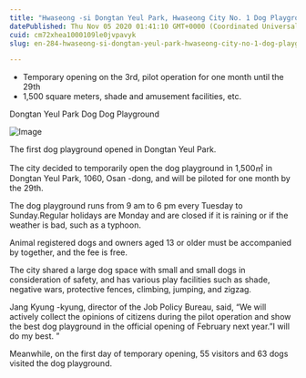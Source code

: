 ```yaml
---
title: "Hwaseong -si Dongtan Yeul Park, Hwaseong City No. 1 Dog Playground"
datePublished: Thu Nov 05 2020 01:41:10 GMT+0000 (Coordinated Universal Time)
cuid: cm72xhea1000109le0jvpavyk
slug: en-284-hwaseong-si-dongtan-yeul-park-hwaseong-city-no-1-dog-playground

---
```



- Temporary opening on the 3rd, pilot operation for one month until the 29th
- 1,500 square meters, shade and amusement facilities, etc.

Dongtan Yeul Park Dog Dog Playground

![Image](https://cdn.hashnode.com/res/hashnode/image/upload/v1739426256144/5765d398-f0f9-4955-9aa7-dec6a6f6f009.jpeg)

The first dog playground opened in Dongtan Yeul Park.

The city decided to temporarily open the dog playground in 1,500㎡ in Dongtan Yeul Park, 1060, Osan -dong, and will be piloted for one month by the 29th.

The dog playground runs from 9 am to 6 pm every Tuesday to Sunday.Regular holidays are Monday and are closed if it is raining or if the weather is bad, such as a typhoon.

Animal registered dogs and owners aged 13 or older must be accompanied by together, and the fee is free.

The city shared a large dog space with small and small dogs in consideration of safety, and has various play facilities such as shade, negative wars, protective fences, climbing, jumping, and zigzag.

Jang Kyung -kyung, director of the Job Policy Bureau, said, “We will actively collect the opinions of citizens during the pilot operation and show the best dog playground in the official opening of February next year.”I will do my best. ”

Meanwhile, on the first day of temporary opening, 55 visitors and 63 dogs visited the dog playground.